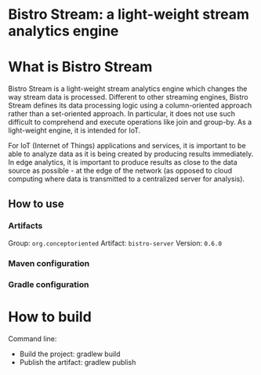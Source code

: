 # Bistro Stream: a light-weight stream analytics engine

# What is Bistro Stream

Bistro Stream is a light-weight stream analytics engine which changes the way stream data is processed.
Different to other streaming engines, Bistro Stream defines its data processing logic using a column-oriented approach rather than a set-oriented approach.
In particular, it does not use such difficult to comprehend and execute operations like join and group-by.
As a light-weight engine, it is intended for IoT.

For IoT (Internet of Things) applications and services, it is important to be able to analyze data as it is being created by producing results immediately.
In edge analytics, it is important to produce results as close to the data source as possible - at the edge of the network (as opposed to cloud computing where data is transmitted to a centralized server for analysis).

## How to use

### Artifacts

Group: `org.conceptoriented`
Artifact: `bistro-server`
Version: `0.6.0`

### Maven configuration

### Gradle configuration

# How to build

Command line: 
* Build the project: gradlew build
* Publish the artifact: gradlew publish
